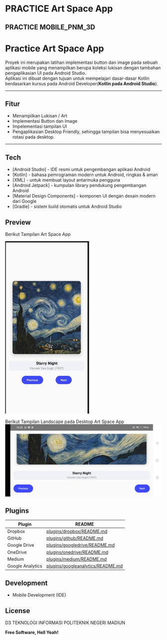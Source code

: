 # PRACTICE Art Space App
## PRACTICE MOBILE_PNM_3D

# Practice Art Space App 

Proyek ini merupakan latihan implementasi button dan image pada sebuah aplikasi mobile yang menampilkan berupa koleksi lukisan dengan tambahan pengaplikasian UI pada Android Studio.  
Aplikasi ini dibuat dengan tujuan untuk mempelajari dasar-dasar Kotlin berdasarkan kursus pada Android Developer(**Kotlin pada Android Studio**).  

---

## Fitur
-  Menampilkan Lukisan / Art 
-  Implementasi Button dan Image 
-  Impelementasi tampilan UI 
-  Pengaplikasian Desktop Friendly, sehingga tampilan bisa   menyesuaikan rotasi pada desktop.
---

## Tech

- [Android Studio] - IDE resmi untuk pengembangan aplikasi Android
- [Kotlin] - bahasa pemrograman modern untuk Android, ringkas & aman
- [XML] - untuk membuat layout antarmuka pengguna
- [Android Jetpack] - kumpulan library pendukung pengembangan Android
- [Material Design Components] - komponen UI dengan desain modern dari Google
- [Gradle] - sistem build otomatis untuk Android Studio

## Preview
Berikut Tampilan Art Space App

![Preview](images/preview.jpeg)

Berikut Tampilan Landscape pada Desktop Art Space App
![Preview](images/preview2.jpeg)



## Plugins

| Plugin | README |
| ------ | ------ |
| Dropbox | [plugins/dropbox/README.md][PlDb] |
| GitHub | [plugins/github/README.md][PlGh] |
| Google Drive | [plugins/googledrive/README.md][PlGd] |
| OneDrive | [plugins/onedrive/README.md][PlOd] |
| Medium | [plugins/medium/README.md][PlMe] |
| Google Analytics | [plugins/googleanalytics/README.md][PlGa] |

## Development
- Mobile Development (IDE)

## License

D3 TEKNOLOGI INFORMASI
POLITEKNIK NEGERI MADIUN

**Free Software, Hell Yeah!**

[//]: # (These are reference links used in the body of this note and get stripped out when the markdown processor does its job. There is no need to format nicely because it shouldn't be seen. Thanks SO - http://stackoverflow.com/questions/4823468/store-comments-in-markdown-syntax)

   [dill]: <https://github.com/joemccann/dillinger>
   [git-repo-url]: <https://github.com/joemccann/dillinger.git>
   [john gruber]: <http://daringfireball.net>
   [df1]: <http://daringfireball.net/projects/markdown/>
   [markdown-it]: <https://github.com/markdown-it/markdown-it>
   [Ace Editor]: <http://ace.ajax.org>
   [node.js]: <http://nodejs.org>
   [Twitter Bootstrap]: <http://twitter.github.com/bootstrap/>
   [jQuery]: <http://jquery.com>
   [@tjholowaychuk]: <http://twitter.com/tjholowaychuk>
   [express]: <http://expressjs.com>
   [AngularJS]: <http://angularjs.org>
   [Gulp]: <http://gulpjs.com>

   [PlDb]: <https://github.com/joemccann/dillinger/tree/master/plugins/dropbox/README.md>
   [PlGh]: <https://github.com/joemccann/dillinger/tree/master/plugins/github/README.md>
   [PlGd]: <https://github.com/joemccann/dillinger/tree/master/plugins/googledrive/README.md>
   [PlOd]: <https://github.com/joemccann/dillinger/tree/master/plugins/onedrive/README.md>
   [PlMe]: <https://github.com/joemccann/dillinger/tree/master/plugins/medium/README.md>
   [PlGa]: <https://github.com/RahulHP/dillinger/blob/master/plugins/googleanalytics/README.md>



